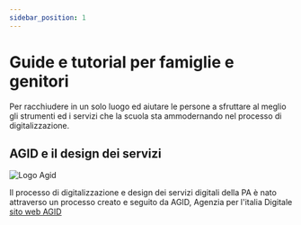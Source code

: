 ```yaml
---
sidebar_position: 1
---
```


# Guide e tutorial per famiglie e genitori

Per racchiudere in un solo luogo ed aiutare le persone a sfruttare al meglio gli strumenti ed i servizi che la scuola sta ammodernando nel processo di digitalizzazione.

## AGID e il design dei servizi

![Logo Agid](<../static/img/logo agid.jpg>)

Il processo di digitalizzazione e design dei servizi digitali della PA è nato attraverso un processo creato e seguito da AGID, Agenzia per l'italia Digitale [sito web AGID](https://www.agid.gov.it/)